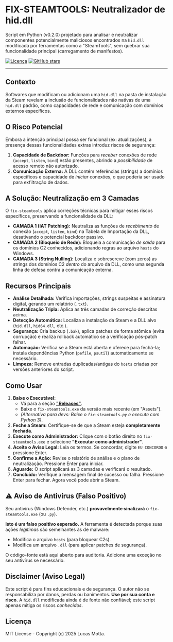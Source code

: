 # FIX-STEAMTOOLS: Neutralizador de hid.dll

Script em Python (v0.2.0) projetado para analisar e neutralizar componentes potencialmente maliciosos encontrados na `hid.dll` modificada por ferramentas como a "SteamTools", sem quebrar sua funcionalidade principal (carregamento de manifestos).

[![Licença](https://img.shields.io/badge/Licença-MIT-blue)](LICENSE)
[![GitHub stars](https://img.shields.io/github/stars/lucaswotta/fix-steamtools)](https://github.com/lucaswotta/fix-steamtools/stargazers)

---

## Contexto

Softwares que modificam ou adicionam uma `hid.dll` na pasta de instalação da Steam revelam a inclusão de funcionalidades não nativas de uma `hid.dll` padrão, como capacidades de rede e comunicação com domínios externos específicos.

## O Risco Potencial

Embora a intenção principal possa ser funcional (ex: atualizações), a presença dessas funcionalidades extras introduz riscos de segurança:

1.  **Capacidade de Backdoor:** Funções para *receber* conexões de rede (`accept`, `listen`, `bind`) estão presentes, abrindo a *possibilidade* de acesso remoto não autorizado.
2.  **Comunicação Externa:** A DLL contém referências (strings) a domínios específicos e capacidade de *iniciar* conexões, o que poderia ser usado para exfiltração de dados.

## A Solução: Neutralização em 3 Camadas

O `fix-steamtools` aplica correções técnicas para mitigar esses riscos específicos, preservando a funcionalidade da DLL:

* **CAMADA 1 (IAT Patching):** Neutraliza as funções de *recebimento* de conexão (`accept`, `listen`, `bind`) na Tabela de Importação da DLL, desativando o potencial backdoor passivo.
* **CAMADA 2 (Bloqueio de Rede):** Bloqueia a comunicação *de saída* para os domínios C2 conhecidos, adicionando regras ao arquivo `hosts` do Windows.
* **CAMADA 3 (String Nulling):** Localiza e sobrescreve (com zeros) as strings dos domínios C2 *dentro* do arquivo da DLL, como uma segunda linha de defesa contra a comunicação externa.

## Recursos Principais

* **Análise Detalhada:** Verifica importações, strings suspeitas e assinatura digital, gerando um relatório (`.txt`).
* **Neutralização Tripla:** Aplica as três camadas de correção descritas acima.
* **Detecção Automática:** Localiza a instalação da Steam e a DLL alvo (`hid.dll`, `hid64.dll`, etc.).
* **Segurança:** Cria backup (`.bak`), aplica patches de forma atômica (evita corrupção) e realiza rollback automático se a verificação pós-patch falhar.
* **Automação:** Verifica se a Steam está aberta e oferece para fechá-la; instala dependências Python (`pefile`, `psutil`) automaticamente se necessário.
* **Limpeza:** Remove entradas duplicadas/antigas do `hosts` criadas por versões anteriores do script.

## Como Usar

1.  **Baixe o Executável:**
    * Vá para a seção **["Releases"](https://github.com/lucaswotta/fix-steamtools/releases)**.
    * Baixe o `fix-steamtools.exe` da versão mais recente (em "Assets").
    * *(Alternativa para devs: Baixe o `fix-steamtools.py` e execute com Python 3)*.
2.  **Feche a Steam:** Certifique-se de que a Steam esteja **completamente fechada**.
3.  **Execute como Administrador:** Clique com o botão direito no `fix-steamtools.exe` e selecione **"Executar como administrador"**.
4.  **Aceite o Aviso Legal:** Leia os termos. Se concordar, digite `EU CONCORDO` e pressione Enter.
5.  **Confirme a Ação:** Revise o relatório de análise e o plano de neutralização. Pressione Enter para iniciar.
6.  **Aguarde:** O script aplicará as 3 camadas e verificará o resultado.
7.  **Concluído:** Verifique a mensagem final de sucesso ou falha. Pressione Enter para fechar. Agora você pode abrir a Steam.

## ⚠️ Aviso de Antivírus (Falso Positivo)

Seu antivírus (Windows Defender, etc.) **provavelmente sinalizará** o `fix-steamtools.exe` (ou `.py`).

**Isto é um falso positivo esperado.** A ferramenta é detectada porque suas ações *legítimas* são semelhantes às de malware:
* Modifica o arquivo `hosts` (para bloquear C2s).
* Modifica um arquivo `.dll` (para aplicar patches de segurança).

O código-fonte está aqui aberto para auditoria. Adicione uma exceção no seu antivírus se necessário.

## Disclaimer (Aviso Legal)

Este script é para fins educacionais e de segurança. O autor não se responsabiliza por danos, perdas ou banimentos. **Use por sua conta e risco.** A `hid.dll` modificada ainda é de fonte não confiável; este script apenas mitiga os riscos *conhecidos*.

## Licença

MIT License - Copyright (c) 2025 Lucas Motta.

